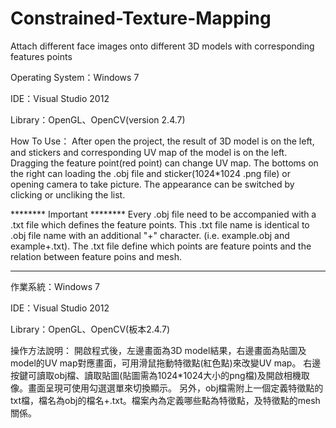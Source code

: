 # Constrained-Texture-Mapping
Attach different face images onto different 3D models with corresponding features points

Operating System：Windows 7

IDE：Visual Studio 2012

Library：OpenGL、OpenCV(version 2.4.7)

How To Use：
After open the project, the result of 3D model is on the left, and stickers and corresponding UV map of the model is on the left. 
Dragging the feature point(red point) can change UV map.
The bottoms on the right can loading the .obj file and sticker(1024*1024 .png file) or opening camera to take picture.
The appearance can be switched by clicking or uncliking the list.

******** Important ********
Every .obj file need to be accompanied with a .txt file which defines the feature points. This .txt file name is identical to .obj file name with an additional "+" character. (i.e. example.obj and example+.txt).
The .txt file define which points are feature points and the relation between feature poins and mesh.


----------------------------------------------------------------------------------------------------------------------------
作業系統：Windows 7

IDE：Visual Studio 2012

Library：OpenGL、OpenCV(板本2.4.7)

操作方法說明：
開啟程式後，左邊畫面為3D model結果，右邊畫面為貼圖及model的UV map對應畫面，可用滑鼠拖動特徵點(紅色點)來改變UV map。
右邊按鍵可讀取obj檔、讀取貼圖(貼圖需為1024*1024大小的png檔)及開啟相機取像。畫面呈現可使用勾選選單來切換顯示。
另外，obj檔需附上一個定義特徵點的txt檔，檔名為obj的檔名+.txt。檔案內為定義哪些點為特徵點，及特徵點的mesh關係。
